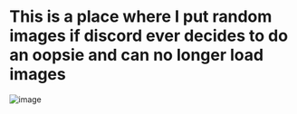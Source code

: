 # This is a place where I put random images if discord ever decides to do an oopsie and can no longer load images

![image](https://github.com/Codrineye/Codrineye-s-TPT2-Compendium/assets/87333825/54774708-7e66-4b81-882d-e6259f04ba66)
